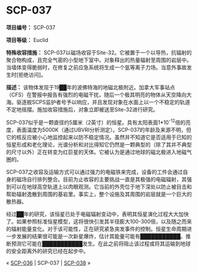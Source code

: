 # SCP-037
                        


**项目编号：** SCP-037

**项目等级：** Euclid

**特殊收容措施：** SCP-037以磁场收容于Site-32。它被置于一个以导热，抗辐射的聚合物构成，且完全气密的小型地下室中。对象释出的热量辐射至周围的岩层中。当墙体变得脆弱时，在修复之前应急系统将生成一个氩等离子力场。当意外事故发生时[拒绝访问]。

**描述：** 该物体发现于19██年的波佛特海的地磁北极附近。加拿大军事站点（CFS）在警报中报告有强烈的电磁干扰，随后一个极其明亮的物体从天空降向大海。驱逐舰SCPS监护者号予以响应，并且发现对象在水面上以一个不稳定的轨道不定地摇摆。施加收容措施后，对象立即被送至Site-32进行研究。

SCP-037似乎是一颗直径约5厘米（2英寸）的恒星。具有太阳表面1*10<sup>-12</sup>倍的亮度，表面温度为5000K（通过UBVRI分析测定）。SCP-037的年龄及来源不明，但它的核反应被小心地监控起来以防不稳定情况。虽然并不知道它是否适用于已知的恒星形成和老化理论，光谱分析和对比得知它仍然是一颗典型的（除了其并不典型的尺寸以外）正在转变为红巨星的天体。它被认为是通过地球的磁北极进入地磁气圈的。

SCP-037之收容及运输方式可以通过强力的电磁铁来完成，设备的工件会通过自身的磁场自行排列整合。目前为止收容的主要挑战一直是其极强的电磁辐射，其强到可以在地球高空轨道上以肉眼观测。它当前的外壳位于地下深处以防止被目击和帮助辐射逸散到周围的基岩里。事实上，整个设施及其周围的岩层就是一个巨大的散热器。

经过██年的研究，该恒星已处于电磁辐射变动中，表明其恒星演化过程大大加快了。如果参照标准恒星模型，这将很快引发其半径膨大100-300倍，以及随之而来的辐射能量变化。对于该可能性，正在研究紧急突发事件的控制。恒星生命周期进一步发展的结果很可能是一次新星爆炸，估计其能量可能有███████████。推断预测它可能在███████████发生。在此之前将阻止该过程或将其运输到地球的安全距离外的研究已经在起步中。



« [SCP-036](/scp-036) | SCP-037 | [SCP-038](/scp-038) »





                    